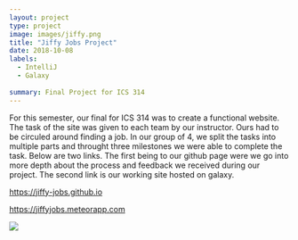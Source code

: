 ```yaml
---
layout: project
type: project
image: images/jiffy.png
title: "Jiffy Jobs Project"
date: 2018-10-08
labels:
  - IntelliJ
  - Galaxy
  
summary: Final Project for ICS 314
---
```

For this semester, our final for ICS 314 was to create a functional website. The task of the site was given to each team by our instructor. Ours had to be circuled around finding a job. In our group of 4, we split the tasks into multiple parts and throught three milestones we were able to complete the task. Below are two links. The first being to our github page were we go into more depth about the process and feedback we received during our project. The second link is our working site hosted on galaxy.


https://jiffy-jobs.github.io

https://jiffyjobs.meteorapp.com

<img class="ui big center floated rounded image" src="../images/Coffee_1.png">
